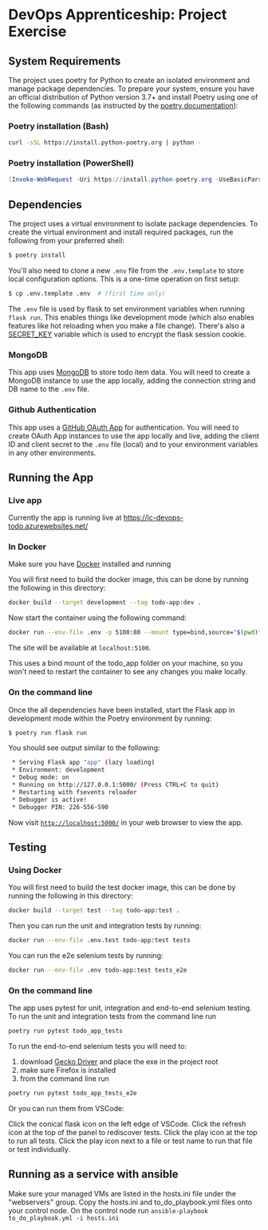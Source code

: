 # DevOps Apprenticeship: Project Exercise

## System Requirements

The project uses poetry for Python to create an isolated environment and manage package dependencies. To prepare your system, ensure you have an official distribution of Python version 3.7+ and install Poetry using one of the following commands (as instructed by the [poetry documentation](https://python-poetry.org/docs/#system-requirements)):

### Poetry installation (Bash)

```bash
curl -sSL https://install.python-poetry.org | python -
```

### Poetry installation (PowerShell)

```powershell
(Invoke-WebRequest -Uri https://install.python-poetry.org -UseBasicParsing).Content | python -
```

## Dependencies

The project uses a virtual environment to isolate package dependencies. To create the virtual environment and install required packages, run the following from your preferred shell:

```bash
$ poetry install
```

You'll also need to clone a new `.env` file from the `.env.template` to store local configuration options. This is a one-time operation on first setup:

```bash
$ cp .env.template .env  # (first time only)
```

The `.env` file is used by flask to set environment variables when running `flask run`. This enables things like development mode (which also enables features like hot reloading when you make a file change). There's also a [SECRET_KEY](https://flask.palletsprojects.com/en/1.1.x/config/#SECRET_KEY) variable which is used to encrypt the flask session cookie.

### MongoDB

This app uses [MongoDB](https://mongodb.com/) to store todo item data. You will need to create a MongoDB instance to use the app locally, adding the connection string and DB name to the `.env` file.

### Github Authentication

This app uses a [GitHub OAuth App](https://docs.github.com/en/developers/apps/building-oauth-apps/authorizing-oauth-apps) for authentication. You will need to create OAuth App instances to use the app locally and live, adding the client ID and client secret to the `.env` file (local) and to your environment variables in any other environments.

## Running the App

### Live app

Currently the app is running live at https://lc-devops-todo.azurewebsites.net/

### In Docker

Make sure you have [Docker](https://docs.docker.com/get-docker/) installed and running

You will first need to build the docker image, this can be done by running the following in this directory:
```bash
docker build --target development --tag todo-app:dev .
```

Now start the container using the following command:
```bash
docker run --env-file .env -p 5100:80 --mount type=bind,source="$(pwd)"/todo_app,target=/app/todo_app/todo_app -d todo-app:dev
```

The site will be available at `localhost:5100`.

This uses a bind mount of the todo_app folder on your machine, so you won't need to restart the container to see any changes you make locally.

### On the command line

Once the all dependencies have been installed, start the Flask app in development mode within the Poetry environment by running:
```bash
$ poetry run flask run
```

You should see output similar to the following:
```bash
 * Serving Flask app "app" (lazy loading)
 * Environment: development
 * Debug mode: on
 * Running on http://127.0.0.1:5000/ (Press CTRL+C to quit)
 * Restarting with fsevents reloader
 * Debugger is active!
 * Debugger PIN: 226-556-590
```
Now visit [`http://localhost:5000/`](http://localhost:5000/) in your web browser to view the app.

## Testing

### Using Docker

You will first need to build the test docker image, this can be done by running the following in this directory:
```bash
docker build --target test --tag todo-app:test .
```

Then you can run the unit and integration tests by running:
```bash
docker run --env-file .env.test todo-app:test tests
```

You can run the e2e selenium tests by running:
```bash
docker run --env-file .env todo-app:test tests_e2e
```

### On the command line

The app uses pytest for unit, integration and end-to-end selenium testing.
To run the unit and integration tests from the command line run
```bash
poetry run pytest todo_app_tests
```

To run the end-to-end selenium tests you will need to:
1. download [Gecko Driver](https://github.com/mozilla/geckodriver/releases) and place the exe in the project root
1. make sure Firefox is installed
1. from the command line run
```bash
poetry run pytest todo_app_tests_e2e
```

Or you can run them from VSCode:

Click the conical flask icon on the left edge of VSCode. Click the refresh icon at the top of the panel to rediscover tests. Click the play icon at the top to run all tests. Click the play icon next to a file or test name to run that file or test individually.

## Running as a service with ansible

Make sure your managed VMs are listed in the hosts.ini file under the "webservers" group.
Copy the hosts.ini and to_do_playbook.yml files onto your control node.
On the control node run `ansible-playbook to_do_playbook.yml -i hosts.ini`